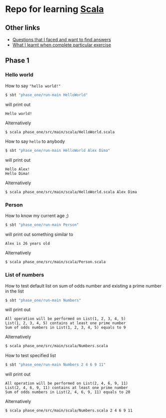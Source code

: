 # Repo for learning [Scala](http://scala-lang.org)

## Other links
* [Questions that I faced and want to find answers](QUESTIONS.md)
* [What I learnt when complete particular exercise](WHAT-I-LEARNT.md)

## Phase 1

### Hello world

How to say `"hello world!"`

```sh
$ sbt "phase_one/run-main HelloWorld"
```

will print out

```
Hello world!
```

Alternatively

```sh
$ scala phase_one/src/main/scala/HelloWorld.scala
```

How to say `hello` to anybody

```sh
$ sbt "phase_one/run-main HelloWorld Alex Dima"
```

will print out

```
Hello Alex!
Hello Dima!
```

Alternatively

```sh
$ scala phase_one/src/main/scala/HelloWorld.scala Alex Dima
```

### Person

How to know my current age ;)

```sh
$ sbt "phase_one/run-main Person"
```

will print out something similar to

```
Alex is 26 years old
```

Alternatively

```sh
$ scala phase_one/src/main/scala/Person.scala
```

### List of numbers

How to test default list on sum of odds number and existing a prime number in the list

```sh
$ sbt "phase_one/run-main Numbers"
```

will print out

```
All operation will be performed on List(1, 2, 3, 4, 5)
List(1, 2, 3, 4, 5) contains at least one prime number
Sum of odds numbers in List(1, 2, 3, 4, 5) equals to 9
```

Alternatively

```sh
$ scala phase_one/src/main/scala/Numbers.scala
```

How to test specified list

```sh
$ sbt "phase_one/run-main Numbers 2 4 6 9 11"
```

will print out

```
All operation will be performed on List(2, 4, 6, 9, 11)
List(2, 4, 6, 9, 11) contains at least one prime number
Sum of odds numbers in List(2, 4, 6, 9, 11) equals to 20
```

Alternatively

```sh
$ scala phase_one/src/main/scala/Numbers.scala 2 4 6 9 11
```
